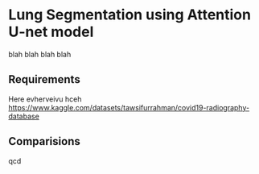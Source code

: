 # Lung Segmentation using Attention U-net model
blah blah blah blah
## Requirements
Here evherveivu hceh
https://www.kaggle.com/datasets/tawsifurrahman/covid19-radiography-database

## Comparisions
qcd
